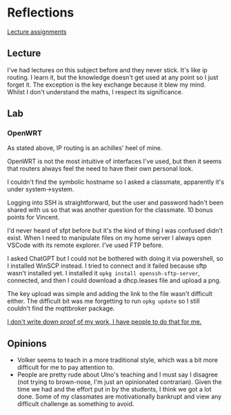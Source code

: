 # Reflections

[Lecture assignments](/Jorrit/assignments/week3/lecture9.md)

## Lecture
I've had lectures on this subject before and they never stick. It's like ip routing. I learn it, but the knowledge doesn't get used at any point so I just forget it. The exception is the key exchange because it blew my mind. Whilst I don't understand the maths, I respect its significance.

## Lab

### OpenWRT

As stated above, IP routing is an achilles' heel of mine.

OpenWRT is not the most intuitive of interfaces I've used, but then it seems that routers always feel the need to have their own personal look.

I couldn't find the symbolic hostname so I asked a classmate, apparently it's under system->system.

Logging into SSH is straightforward, but the user and password hadn't been shared with us so that was another question for the classmate. 10 bonus points for Vincent.

I'd never heard of sfpt before but it's the kind of thing I was confused didn't exist. When I need to manipulate files on my home server I always open VSCode with its remote explorer. I've used FTP before.

I asked ChatGPT but I could not be bothered with doing it via powershell, so I installed WinSCP instead. I tried to connect and it failed because sftp wasn't installed yet. I installed it ```opkg install openssh-sftp-server```, connected, and then I could download a dhcp.leases file and upload a png.

The key upload was simple and adding the link to the file wasn't difficult either. The difficult bit was me forgetting to run ```opkg update``` so I still couldn't find the mqttbroker package.

[I don't write down proof of my work, I have people to do that for me.](/TeamThree/Volkers%20Part.md)

## Opinions
- Volker seems to teach in a more traditional style, which was a bit more difficult for me to pay attention to.
- People are pretty rude about Ulno's teaching and I must say I disagree (not trying to brown-nose, I'm just an opinionated contrarian). Given the time we had and the effort put in by the students, I think we got a lot done. Some of my classmates are motivationally bankrupt and view any difficult challenge as something to avoid.
